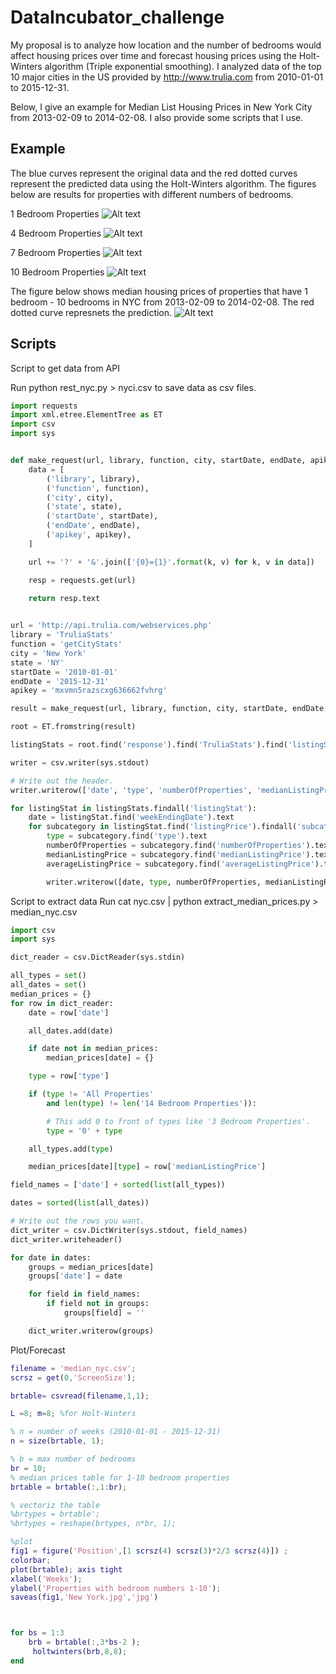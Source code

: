 # DataIncubator_challenge
My proposal is to analyze how location and the number of bedrooms would affect housing prices over time and forecast housing prices using the Holt-Winters algorithm (Triple exponential smoothing). I analyzed data of the top 10 major cities in the US provided by http://www.trulia.com from 2010-01-01 to 2015-12-31.

Below, I give an example for Median List Housing Prices in New York City from 2013-02-09 to 2014-02-08. I also provide some scripts that I use.

Example
----------------
 The blue curves represent the original data and the red dotted curves represent the predicted data using the Holt-Winters algorithm. 
The figures below are results for properties with different numbers of bedrooms. 

1 Bedroom Properties
![Alt text](1BR_properties.jpg?raw=true "1 BR properties")

4 Bedroom Properties
![Alt text](4BR_properties.jpg?raw=true "4 BR properties")

7 Bedroom Properties
![Alt text](7BR_properties.jpg?raw=true "7 BR properties")

10 Bedroom Properties
![Alt text](10BR_properties.jpg?raw=true "10 BR properties")

The figure below shows median housing prices of properties that have 1 bedroom - 10 bedrooms in NYC from 2013-02-09 to 2014-02-08. The red dotted curve represnets the prediction.
![Alt text](BR1_10_properties.jpg?raw=true "BR1_10 properties")

Scripts
----------------
Script to get data from API 

Run python rest_nyc.py > nyci.csv to save data as csv files. 
```python
import requests
import xml.etree.ElementTree as ET
import csv
import sys


def make_request(url, library, function, city, startDate, endDate, apikey):
    data = [
        ('library', library),
        ('function', function),
        ('city', city),
        ('state', state),
        ('startDate', startDate),
        ('endDate', endDate),
        ('apikey', apikey),
    ]

    url += '?' + '&'.join(['{0}={1}'.format(k, v) for k, v in data])

    resp = requests.get(url)

    return resp.text
    

url = 'http://api.trulia.com/webservices.php'
library = 'TruliaStats'
function = 'getCityStats'
city = 'New York'
state = 'NY'
startDate = '2010-01-01'
endDate = '2015-12-31'
apikey = 'mxvmn5razscxg636662fvhrg'

result = make_request(url, library, function, city, startDate, endDate, apikey)

root = ET.fromstring(result)

listingStats = root.find('response').find('TruliaStats').find('listingStats')

writer = csv.writer(sys.stdout)

# Write out the header.
writer.writerow(['date', 'type', 'numberOfProperties', 'medianListingPrice', 'averageListingPrice'])

for listingStat in listingStats.findall('listingStat'):
    date = listingStat.find('weekEndingDate').text
    for subcategory in listingStat.find('listingPrice').findall('subcategory'):
        type = subcategory.find('type').text
        numberOfProperties = subcategory.find('numberOfProperties').text
        medianListingPrice = subcategory.find('medianListingPrice').text
        averageListingPrice = subcategory.find('averageListingPrice').text

        writer.writerow([date, type, numberOfProperties, medianListingPrice, averageListingPrice])

```
Script to extract data
Run cat nyc.csv | python extract_median_prices.py > median_nyc.csv

```python
import csv
import sys

dict_reader = csv.DictReader(sys.stdin)

all_types = set()
all_dates = set()
median_prices = {}
for row in dict_reader:
    date = row['date']

    all_dates.add(date)

    if date not in median_prices:
        median_prices[date] = {}

    type = row['type']

    if (type != 'All Properties'
        and len(type) != len('14 Bedroom Properties')):

        # This add 0 to front of types like '3 Bedroom Properties'.
        type = '0' + type

    all_types.add(type)

    median_prices[date][type] = row['medianListingPrice']

field_names = ['date'] + sorted(list(all_types))

dates = sorted(list(all_dates))

# Write out the rows you want.
dict_writer = csv.DictWriter(sys.stdout, field_names)
dict_writer.writeheader()

for date in dates:
    groups = median_prices[date]
    groups['date'] = date

    for field in field_names:
        if field not in groups:
            groups[field] = ''

    dict_writer.writerow(groups)
```

Plot/Forecast
```matlab
filename = 'median_nyc.csv';
scrsz = get(0,'ScreenSize');

brtable= csvread(filename,1,1);

L =8; m=8; %for Holt-Winters

% n = number of weeks (2010-01-01 - 2015-12-31)
n = size(brtable, 1); 

% b = max number of bedrooms
br = 10;
% median prices table for 1-10 bedroom properties
brtable = brtable(:,1:br);

% vectoriz the table 
%brtypes = brtable';
%brtypes = reshape(brtypes, n*br, 1);

%plot
fig1 = figure('Position',[1 scrsz(4) scrsz(3)*2/3 scrsz(4)]) ;
colorbar; 
plot(brtable); axis tight
xlabel('Weeks');
ylabel('Properties with bedroom numbers 1-10');
saveas(fig1,'New York.jpg','jpg')



for bs = 1:3
    brb = brtable(:,3*bs-2 );
     holtwinters(brb,8,8);
end
```

